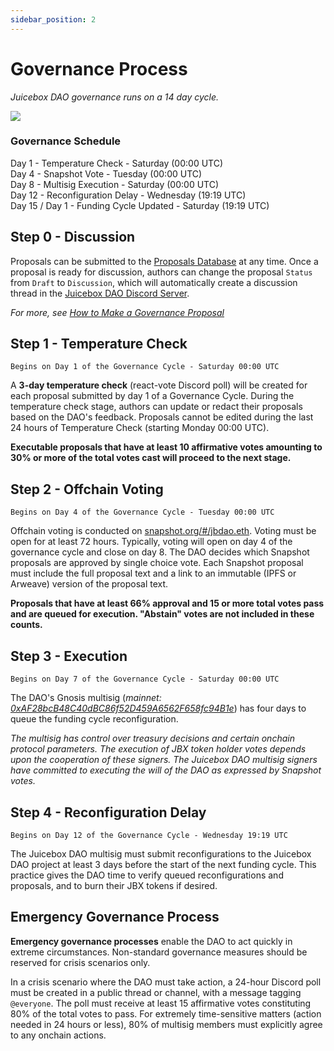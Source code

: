 ```yaml
---
sidebar_position: 2
---
```


# Governance Process

*Juicebox DAO governance runs on a 14 day cycle.* 

![](/img/gov-calendar.png)
    
### Governance Schedule

Day 1 -  Temperature Check - Saturday (00:00 UTC) <br/>
Day 4 - Snapshot Vote - Tuesday (00:00 UTC) <br/>
Day 8 - Multisig Execution - Saturday (00:00 UTC) <br/>
Day 12 - Reconfiguration Delay - Wednesday (19:19 UTC) <br/>
Day 15 / Day 1 - Funding Cycle Updated - Saturday (19:19 UTC) <br/>

## Step 0 - Discussion

Proposals can be submitted to the [Proposals Database](https://juicebox.notion.site/9d126f9148dc42ee83317d5cd74e4db4?v=50d0bbcb498044059cc0d4d83e8b13fa) at any time. Once a proposal is ready for discussion, authors can change the proposal `Status` from `Draft` to `Discussion`, which will automatically create a discussion thread in the [Juicebox DAO Discord Server](https://www.discord.gg/juicebox).

*For more, see [How to Make a Governance Proposal](proposals.md)*

## Step 1 - Temperature Check

`Begins on Day 1 of the Governance Cycle - Saturday 00:00 UTC`

A **3-day temperature check** (react-vote Discord poll) will be created for each proposal submitted by day 1 of a Governance Cycle. During the temperature check stage, authors can update or redact their proposals based on the DAO's feedback. Proposals cannot be edited during the last 24 hours of Temperature Check (starting Monday 00:00 UTC).

**Executable proposals that have at least 10 affirmative votes amounting to 30% or more of the total votes cast will proceed to the next stage.**

## Step 2 - Offchain Voting 

`Begins on Day 4 of the Governance Cycle - Tuesday 00:00 UTC`

Offchain voting is conducted on [snapshot.org/#/jbdao.eth](https://snapshot.org/#/jbdao.eth). Voting must be open for at least 72 hours. Typically, voting will open on day 4 of the governance cycle and close on day 8. The DAO decides which Snapshot proposals are approved by single choice vote. Each Snapshot proposal must include the full proposal text and a link to an immutable (IPFS or Arweave) version of the proposal text.

**Proposals that have at least 66% approval and 15 or more total votes pass and are queued for execution. "Abstain" votes are not included in these counts.**

## Step 3 - Execution

`Begins on Day 7 of the Governance Cycle - Saturday 00:00 UTC`

The DAO's Gnosis multisig (*mainnet: [0xAF28bcB48C40dBC86f52D459A6562F658fc94B1e](https://etherscan.io/address/0xAF28bcB48C40dBC86f52D459A6562F658fc94B1e)*) has four days to queue the funding cycle reconfiguration.

*The multisig has control over treasury decisions and certain onchain protocol parameters. The execution of JBX token holder votes depends upon the cooperation of these signers. The Juicebox DAO multisig signers have committed to executing the will of the DAO as expressed by Snapshot votes.*

## Step 4 - Reconfiguration Delay

`Begins on Day 12 of the Governance Cycle - Wednesday 19:19 UTC`

The Juicebox DAO multisig must submit reconfigurations to the Juicebox DAO project at least 3 days before the start of the next funding cycle. This practice gives the DAO time to verify queued reconfigurations and proposals, and to burn their JBX tokens if desired.

## Emergency Governance Process
    
**Emergency governance processes** enable the DAO to act quickly in extreme circumstances. Non-standard governance measures should be reserved for crisis scenarios only.

In a crisis scenario where the DAO must take action, a 24-hour Discord poll must be created in a public thread or channel, with a message tagging `@everyone`. The poll must receive at least 15 affirmative votes constituting 80% of the total votes to pass. For extremely time-sensitive matters (action needed in 24 hours or less), 80% of multisig members must explicitly agree to any onchain actions.
